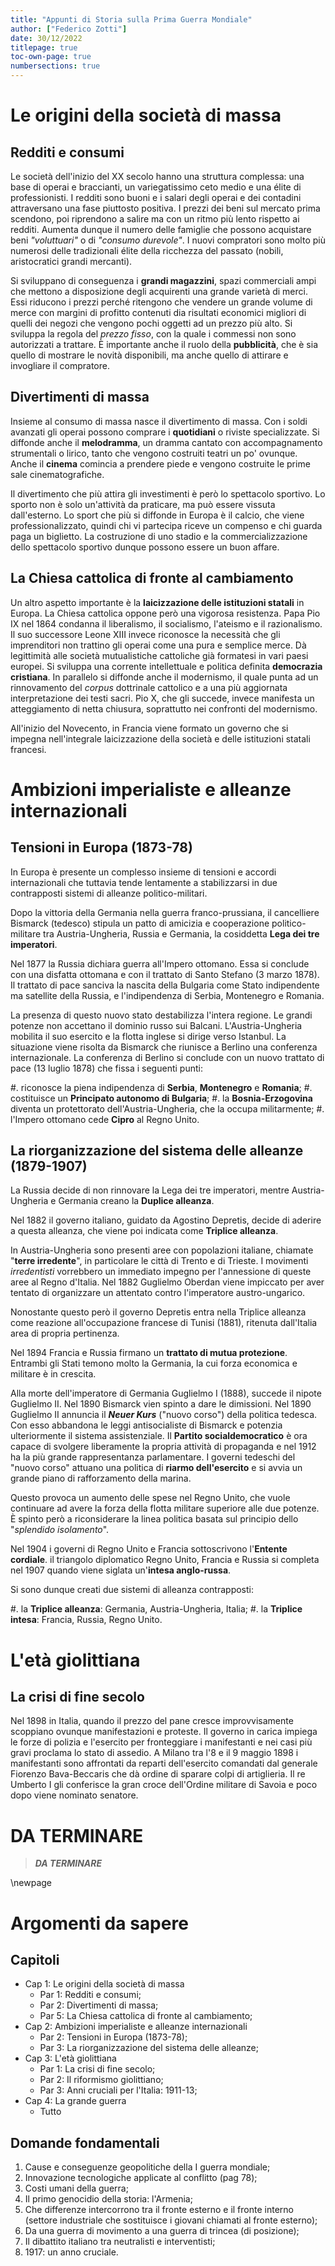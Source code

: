 ```yaml
---
title: "Appunti di Storia sulla Prima Guerra Mondiale"
author: ["Federico Zotti"]
date: 30/12/2022
titlepage: true
toc-own-page: true
numbersections: true
---
```




# Le origini della società di massa

## Redditi e consumi

Le società dell'inizio del XX secolo hanno una struttura complessa: una base di operai e braccianti, un variegatissimo ceto medio e una élite di professionisti.
I redditi sono buoni e i salari degli operai e dei contadini attraversano una fase piuttosto positiva.
I prezzi dei beni sul mercato prima scendono, poi riprendono a salire ma con un ritmo più lento rispetto ai redditi.
Aumenta dunque il numero delle famiglie che possono acquistare beni _"voluttuari"_ o di _"consumo durevole"_.
I nuovi compratori sono molto più numerosi delle tradizionali élite della ricchezza del passato (nobili, aristocratici grandi mercanti).

Si sviluppano di conseguenza i **grandi magazzini**, spazi commerciali ampi che mettono a disposizione degli acquirenti una grande varietà di merci.
Essi riducono i prezzi perché ritengono che vendere un grande volume di merce con margini di profitto contenuti dia risultati economici migliori di quelli dei negozi che vengono pochi oggetti ad un prezzo più alto.
Si sviluppa la regola del _prezzo fisso_, con la quale i commessi non sono autorizzati a trattare.
È importante anche il ruolo della **pubblicità**, che è sia quello di mostrare le novità disponibili, ma anche quello di attirare e invogliare il compratore.

## Divertimenti di massa

Insieme al consumo di massa nasce il divertimento di massa.
Con i soldi avanzati gli operai possono comprare i **quotidiani** o riviste specializzate.
Si diffonde anche il **melodramma**, un dramma cantato con accompagnamento strumentali o lirico, tanto che vengono costruiti teatri un po' ovunque.
Anche il **cinema** comincia a prendere piede e vengono costruite le prime sale cinematografiche.

Il divertimento che più attira gli investimenti è però lo spettacolo sportivo.
Lo sporto non è solo un'attività da praticare, ma può essere vissuta dall'esterno.
Lo sport che più si diffonde in Europa è il calcio, che viene professionalizzato, quindi chi vi partecipa riceve un compenso e chi guarda paga un biglietto.
La costruzione di uno stadio e la commercializzazione dello spettacolo sportivo dunque possono essere un buon affare.

## La Chiesa cattolica di fronte al cambiamento

Un altro aspetto importante è la **laicizzazione delle istituzioni statali** in Europa.
La Chiesa cattolica oppone però una vigorosa resistenza.
Papa Pio IX nel 1864 condanna il liberalismo, il socialismo, l'ateismo e il razionalismo.
Il suo successore Leone XIII invece riconosce la necessità che gli imprenditori non trattino gli operai come una pura e semplice merce.
Dà legittimità alle società mutualistiche cattoliche già formatesi in vari paesi europei.
Si sviluppa una corrente intellettuale e politica definita **democrazia cristiana**.
In parallelo si diffonde anche il modernismo, il quale punta ad un rinnovamento del _corpus_ dottrinale cattolico e a una più aggiornata interpretazione dei testi sacri.
Pio X, che gli succede, invece manifesta un atteggiamento di netta chiusura, soprattutto nei confronti del modernismo.

All'inizio del Novecento, in Francia viene formato un governo che si impegna nell'integrale laicizzazione della società e delle istituzioni statali francesi.

# Ambizioni imperialiste e alleanze internazionali

## Tensioni in Europa (1873-78)

In Europa è presente un complesso insieme di tensioni e accordi internazionali che tuttavia tende lentamente a stabilizzarsi in due contrapposti sistemi di alleanze politico-militari.

Dopo la vittoria della Germania nella guerra franco-prussiana, il cancelliere Bismarck (tedesco) stipula un patto di amicizia e cooperazione politico-militare tra Austria-Ungheria, Russia e Germania, la cosiddetta **Lega dei tre imperatori**.

Nel 1877 la Russia dichiara guerra all'Impero ottomano.
Essa si conclude con una disfatta ottomana e con il trattato di Santo Stefano (3 marzo 1878).
Il trattato di pace sanciva la nascita della Bulgaria come Stato indipendente ma satellite della Russia, e l'indipendenza di Serbia, Montenegro e Romania.

La presenza di questo nuovo stato destabilizza l'intera regione.
Le grandi potenze non accettano il dominio russo sui Balcani.
L'Austria-Ungheria mobilita il suo esercito e la flotta inglese si dirige verso Istanbul.
La situazione viene risolta da Bismarck che riunisce a Berlino una conferenza internazionale.
La conferenza di Berlino si conclude con un nuovo trattato di pace (13 luglio 1878) che fissa i seguenti punti:

#. riconosce la piena indipendenza di **Serbia**, **Montenegro** e **Romania**;
#. costituisce un **Principato autonomo di Bulgaria**;
#. la **Bosnia-Erzogovina** diventa un protettorato dell'Austria-Ungheria, che la occupa militarmente;
#. l'Impero ottomano cede **Cipro** al Regno Unito.

## La riorganizzazione del sistema delle alleanze (1879-1907)

La Russia decide di non rinnovare la Lega dei tre imperatori, mentre Austria-Ungheria e Germania creano la **Duplice alleanza**.

Nel 1882 il governo italiano, guidato da Agostino Depretis, decide di aderire a questa alleanza, che viene poi indicata come **Triplice alleanza**.

In Austria-Ungheria sono presenti aree con popolazioni italiane, chiamate "**terre irredente**", in particolare le città di Trento e di Trieste.
I movimenti _irredentisti_ vorrebbero un immediato impegno per l'annessione di queste aree al Regno d'Italia.
Nel 1882 Guglielmo Oberdan viene impiccato per aver tentato di organizzare un attentato contro l'imperatore austro-ungarico.

Nonostante questo però il governo Depretis entra nella Triplice alleanza come reazione all'occupazione francese di Tunisi (1881), ritenuta dall'Italia area di propria pertinenza.

Nel 1894 Francia e Russia firmano un **trattato di mutua protezione**.
Entrambi gli Stati temono molto la Germania, la cui forza economica e militare è in crescita.

Alla morte dell'imperatore di Germania Guglielmo I (1888), succede il nipote Guglielmo II.
Nel 1890 Bismarck vien spinto a dare le dimissioni.
Nel 1890 Guglielmo II annuncia il **_Neuer Kurs_** ("nuovo corso") della politica tedesca.
Con esso abbandona le leggi antisocialiste di Bismarck e potenzia ulteriormente il sistema assistenziale.
Il **Partito socialdemocratico** è ora capace di svolgere liberamente la propria attività di propaganda e nel 1912 ha la più grande rappresentanza parlamentare.
I governi tedeschi del "nuovo corso" attuano una politica di **riarmo dell'esercito** e si avvia un grande piano di rafforzamento della marina.

Questo provoca un aumento delle spese nel Regno Unito, che vuole continuare ad avere la forza della flotta militare superiore alle due potenze.
È spinto però a riconsiderare la linea politica basata sul principio dello "_splendido isolamento_".

Nel 1904 i governi di Regno Unito e Francia sottoscrivono l'**Entente cordiale**.
il triangolo diplomatico Regno Unito, Francia e Russia si completa nel 1907 quando viene siglata un'**intesa anglo-russa**.

Si sono dunque creati due sistemi di alleanza contrapposti:

#. la **Triplice alleanza**: Germania, Austria-Ungheria, Italia;
#. la **Triplice intesa**: Francia, Russia, Regno Unito.

# L'età giolittiana

## La crisi di fine secolo

Nel 1898 in Italia, quando il prezzo del pane cresce improvvisamente scoppiano ovunque manifestazioni e proteste.
Il governo in carica impiega le forze di polizia e l'esercito per fronteggiare i manifestanti e nei casi più gravi proclama lo stato di assedio.
A Milano tra l'8 e il 9 maggio 1898 i manifestanti sono affrontati da reparti dell'esercito comandati dal generale Fiorenzo Bava-Beccaris che dà ordine di sparare colpi di artiglieria.
Il re Umberto I gli conferisce la gran croce dell'Ordine militare di Savoia e poco dopo viene nominato senatore.




























# DA TERMINARE

> **_DA TERMINARE_**

\newpage

# Argomenti da sapere

## Capitoli

- Cap 1: Le origini della società di massa
  * Par 1: Redditi e consumi;
  * Par 2: Divertimenti di massa;
  * Par 5: La Chiesa cattolica di fronte al cambiamento;
- Cap 2: Ambizioni imperialiste e alleanze internazionali
  * Par 2: Tensioni in Europa (1873-78);
  * Par 3: La riorganizzazione del sistema delle alleanze;
- Cap 3: L'età giolittiana
  * Par 1: La crisi di fine secolo;
  * Par 2: Il riformismo giolittiano;
  * Par 3: Anni cruciali per l'Italia: 1911-13;
- Cap 4: La grande guerra
  * Tutto

## Domande fondamentali

1. Cause e conseguenze geopolitiche della I guerra mondiale;
2. Innovazione tecnologiche applicate al conflitto (pag 78);
3. Costi umani della guerra;
4. Il primo genocidio della storia: l'Armenia;
5. Che differenze intercorrono tra il fronte esterno e il fronte interno (settore industriale che sostituisce i giovani chiamati al fronte esterno);
6. Da una guerra di movimento a una guerra di trincea (di posizione);
7. Il dibattito italiano tra neutralisti e interventisti;
8. 1917: un anno cruciale.
